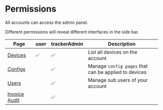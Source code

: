 # Permissions

All accounts can access the admin panel.

Different permissions will reveal different interfaces in the side bar.

| Page | user | trackerAdmin |Description |
| -- | -- | -- | -- |
| [Devices](./devices.html) | ✅ | ✅ |List all devices on the account|
| [Configs](./configs.html) | |✅  |Manage `config pages` that can be applied to devices|
| [Users](./users.html) | |✅ |Manage sub users of your account|
| [Invoice Audit](./invoice-audit.html) | |✅ ||
